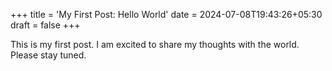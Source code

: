 +++
title = 'My First Post: Hello World'
date = 2024-07-08T19:43:26+05:30
draft = false
+++

This is my first post.
I am excited to share my thoughts with the world.
Please stay tuned.
